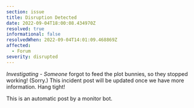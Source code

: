 ```yaml
---
section: issue
title: Disruption Detected
date: 2022-09-04T18:00:08.434970Z
resolved: true
informational: false
resolvedWhen: 2022-09-04T14:01:09.468869Z
affected:
  - Forum
severity: disrupted
---
```

*Investigating* - _Someone_ forgot to feed the plot bunnies, so they stopped working! (Sorry.) This incident post will be updated once we have more information. Hang tight!

This is an automatic post by a monitor bot.
        